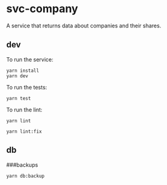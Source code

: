 # svc-company

A service that returns data about companies and their shares.

## dev

To run the service:

```
yarn install
yarn dev
```

To run the tests:

```
yarn test
```

To run the lint:

```
yarn lint

yarn lint:fix
```

## db

###backups

```
yarn db:backup
```
